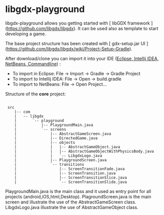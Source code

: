 # libgdx-playground
libgdx-playground allows you getting started with [ libGDX framework ] (https://github.com/libgdx/libgdx).
It can be used also as template to start developing a game.

The base project structure has been created with [ gdx-setup.jar UI ] (https://github.com/libgdx/libgdx/wiki/Project-Setup-Gradle).

After download/clone you can import it into your IDE ([Eclipse, Intellij IDEA, NetBeans, Commandline](https://github.com/libgdx/libgdx/wiki/Setting-up-your-Development-Environment-%28Eclipse%2C-Intellij-IDEA%2C-NetBeans%29)) :

 - To import in Eclipse: File -> Import -> Gradle -> Gradle Project
 - To import to Intellij IDEA: File -> Open -> build.gradle
 - To import to NetBeans: File -> Open Project...


Structure of the **core** project:

```

 src
    |-- com
    |   -- libgdx
    |       `-- playground
    |           |-- PlaygroundMain.java
    |           `-- screens
    |               |-- AbstractGameScreen.java
    |               |-- DirectedGame.java
    |               |-- objects
    |               |   |-- AbstractGameObject.java
    |               |   |-- AbstractGameObjectWithPhysicsBody.java
    |               |   `-- LibgdxLogo.java
    |               |-- PlaygroundScreen.java
    |               `-- transitions
    |                   |-- ScreenTransitionFade.java
    |                   |-- ScreenTransition.java
    |                   |-- ScreenTransitionSlice.java
    |                   `-- ScreenTransitionSlide.java

```

PlaygroundMain.java is the main class and it used as entry point for all projects (android,iOS,html,Desktop). 
PlagroundScreen.java is the main screen and illustrate the use of the AbstractGameScreen class.
LibgdxLogo.java illustrate the use of AbstractGameObject class. 



